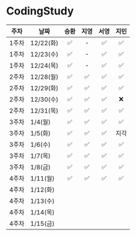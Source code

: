# CodingStudy


|주차|날짜|승환|지영|서영|지민|
|--------|--------|:-------:|:-------:|:-------:|:-------:|
|1주차|12/22(화)|✅|-|✅|✅|
|1주차|12/23(수)|✅|-|✅|✅|
|1주차|12/24(목)|✅|-|✅|✅|
|2주차|12/28(월)|✅|✅|✅|✅|
|2주차|12/29(화)|✅|✅|✅|✅|
|2주차|12/30(수)|✅|✅|✅|❌|
|2주차|12/31(목)|✅|✅|✅|✅|
|3주차|1/4(월)|✅|✅|✅|✅|
|3주차|1/5(화)|✅|✅|✅|지각|
|3주차|1/6(수)|✅|✅|✅|✅|
|3주차|1/7(목)|✅|✅|✅|✅|
|3주차|1/8(금)|✅|✅|✅|✅|
|4주차|1/11(월)|✅|✅|✅|✅|
|4주차|1/12(화)|||||
|4주차|1/13(수)|||||
|4주차|1/14(목)|||||
|4주차|1/15(금)|||||
